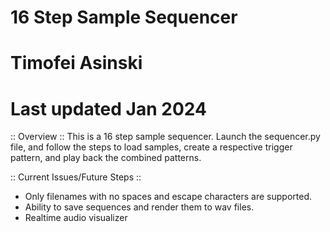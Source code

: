 # 16 Step Sample Sequencer
# Timofei Asinski
# Last updated Jan 2024
 :: Overview ::
This is a 16 step sample sequencer. Launch the sequencer.py file, and follow the steps to load samples, create a respective trigger pattern,
and play back the combined patterns. 

 :: Current Issues/Future Steps :: 
- Only filenames with no spaces and escape characters are supported.
- Ability to save sequences and render them to wav files.
- Realtime audio visualizer


